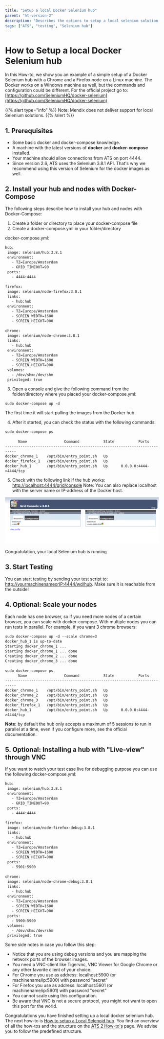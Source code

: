 ```yaml
---
title: "Setup a local Docker Selenium hub"
parent: "ht-version-2"
description: "Describes the options to setup a local selenium solution."
tags: ["ATS", "testing", "Selenium hub"]
---
```


# How to Setup a local Docker Selenium hub #

In this How-to, we show you an example of a simple setup of a Docker Selenium hub with a Chrome and a Firefox node on a Linux machine. The Docker works on a Windows machine as well, but the commands and configuration could be different. For the official project go to: [https://github.com/SeleniumHQ/docker-selenium](https://github.com/SeleniumHQ/docker-selenium)

{{% alert type="info" %}}
 Note: Mendix does not deliver support for local Selenium solutions. 
  {{% /alert %}}

## 1. Prerequisites ##

- Some basic docker and docker-compose knowledge.
- A machine with the latest versions of **docker** and **docker-compose** installed.
- Your machine should allow connections from ATS on port 4444.
- Since version 2.6, ATS uses the Selenium 3.8.1 API. That's why we recommend using this version of Selenium for the docker images as well.


## 2. Install your hub and nodes with Docker-Compose ##

The following steps describe how to install your hub and nodes with Docker-Compose:

1. Create a folder or directory to place your docker-compose file
2. Create a docker-compose.yml in your folder/directory

docker-compose.yml:

    hub: 
     image: selenium/hub:3.8.1
     environment:
       - TZ=Europe/Amsterdam
       - GRID_TIMEOUT=90
     ports:
       - 4444:4444
    
    firefox:
     image: selenium/node-firefox:3.8.1
     links:
       - hub:hub
     environment:
       - TZ=Europe/Amsterdam
       - SCREEN_WIDTH=1600
       - SCREEN_HEIGHT=900
    
    chrome:
     image: selenium/node-chrome:3.8.1
     links:
       - hub:hub
     environment:
       - TZ=Europe/Amsterdam
       - SCREEN_WIDTH=1600
       - SCREEN_HEIGHT=900
     volumes:
       - /dev/shm:/dev/shm
     privileged: true

3. Open a console and give the following command from the folder/directory where you placed your docker-compose.yml:

```
sudo docker-compose up -d
```

The first time it will start pulling the images from the Docker hub.

4. After it started, you can check the status with the following commands:

```
sudo docker-compose ps

      Name                 Command           State           Ports         
---------------------------------------------------------------------------
docker_chrome_1    /opt/bin/entry_point.sh   Up                            
docker_firefox_1   /opt/bin/entry_point.sh   Up                            
docker_hub_1       /opt/bin/entry_point.sh   Up      0.0.0.0:4444->4444/tcp
```

5. Check with the following link if the hub works: [http://localhost:4444/grid/console](http://localhost:4444/grid/console)
Note: You can also replace localhost with the server name or IP-address of the Docker host.

![](attachments/setup-local-docker-selenium-hub/docker_grid.png)

Congratulation, your local Selenium hub is running

## 3. Start Testing ##

You can start testing by sending your test script to: [http://yourmachinenameorIP:4444/wd/hub](http://localhost:4444/wd/hub). Make sure it is reachable from the outside!

## 4. Optional: Scale your nodes ##

Each node has one browser, so if you need more nodes of a certain browser, you can scale with docker-compose. With multiple nodes you can run tests in parallel. For example, if you want 3 chrome browsers:

```
sudo docker-compose up -d --scale chrome=3
docker_hub_1 is up-to-date
Starting docker_chrome_1 ... 
Starting docker_chrome_1 ... done
Creating docker_chrome_2 ... done
Creating docker_chrome_3 ... done

sudo docker-compose ps
      Name                 Command           State           Ports         
---------------------------------------------------------------------------
docker_chrome_1    /opt/bin/entry_point.sh   Up                            
docker_chrome_2    /opt/bin/entry_point.sh   Up                            
docker_chrome_3    /opt/bin/entry_point.sh   Up                            
docker_firefox_1   /opt/bin/entry_point.sh   Up                            
docker_hub_1       /opt/bin/entry_point.sh   Up      0.0.0.0:4444->4444/tcp
```

**Note:** by default the hub only accepts a maximum of 5 sessions to run in parallel at a time, even if you configure more, see the official documentation.

## 5. Optional: Installing a hub with "Live-view" through VNC ##

If you want to watch your test case live for debugging purpose you can use the following docker-compose.yml:

    hub: 
     image: selenium/hub:3.8.1
     environment:
       - TZ=Europe/Amsterdam
       - GRID_TIMEOUT=90
     ports:
       - 4444:4444
    
    firefox:
     image: selenium/node-firefox-debug:3.8.1
     links:
       - hub:hub
     environment:
       - TZ=Europe/Amsterdam
       - SCREEN_WIDTH=1600
       - SCREEN_HEIGHT=900
     ports:
       - 5901:5900
    
    chrome:
     image: selenium/node-chrome-debug:3.8.1
     links:
       - hub:hub
     environment:
       - TZ=Europe/Amsterdam
       - SCREEN_WIDTH=1600
       - SCREEN_HEIGHT=900
     ports:
       - 5900:5900
     volumes:
       - /dev/shm:/dev/shm
     privileged: true

Some side notes in case you follow this step:
- Notice that you are using debug versions and you are mapping the network ports of the browser images. 
- You need a VNC-client like Tigervnc, VNC Viewer for Google Chrome or any other favorite client of your choice.
- For Chrome you use as address: localhost:5900 (or machinename/ip:5900) with password "secret"
- For Firefox you use as address: localhost:5901 (or machinename/ip:5901) with password "secret"
- You cannot scale using this configuration.
- Be aware that VNC is not a secure protocol, you might not want to open this port for the world.

Congratulations you have finished setting up a local docker selenium hub. The next how-to is [How to setup a Local Selenoid hub](setup-local-selenoid-hub). You find an overview of all the how-tos and the structure on the [ATS 2 How-to's](ht-version-2) page. We advise you to follow the predefined structure.